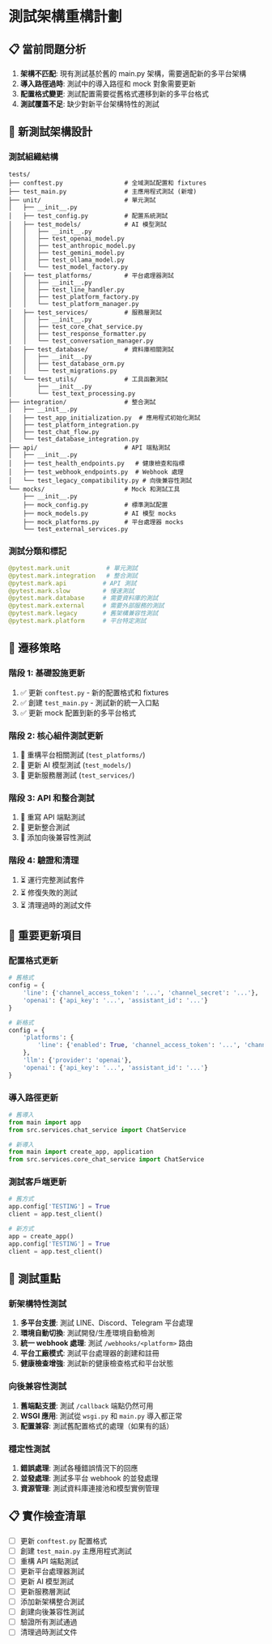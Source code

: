 # 測試架構重構計劃

## 📋 **當前問題分析**

1. **架構不匹配**: 現有測試基於舊的 main.py 架構，需要適配新的多平台架構
2. **導入路徑過時**: 測試中的導入路徑和 mock 對象需要更新
3. **配置格式變更**: 測試配置需要從舊格式遷移到新的多平台格式
4. **測試覆蓋不足**: 缺少對新平台架構特性的測試

## 🎯 **新測試架構設計**

### **測試組織結構**

```
tests/
├── conftest.py                 # 全域測試配置和 fixtures
├── test_main.py                # 主應用程式測試 (新增)
├── unit/                       # 單元測試
│   ├── __init__.py
│   ├── test_config.py          # 配置系統測試
│   ├── test_models/            # AI 模型測試
│   │   ├── __init__.py
│   │   ├── test_openai_model.py
│   │   ├── test_anthropic_model.py
│   │   ├── test_gemini_model.py
│   │   ├── test_ollama_model.py
│   │   └── test_model_factory.py
│   ├── test_platforms/         # 平台處理器測試
│   │   ├── __init__.py
│   │   ├── test_line_handler.py
│   │   ├── test_platform_factory.py
│   │   └── test_platform_manager.py
│   ├── test_services/          # 服務層測試
│   │   ├── __init__.py
│   │   ├── test_core_chat_service.py
│   │   ├── test_response_formatter.py
│   │   └── test_conversation_manager.py
│   ├── test_database/          # 資料庫相關測試
│   │   ├── __init__.py
│   │   ├── test_database_orm.py
│   │   └── test_migrations.py
│   └── test_utils/             # 工具函數測試
│       ├── __init__.py
│       └── test_text_processing.py
├── integration/                # 整合測試
│   ├── __init__.py
│   ├── test_app_initialization.py  # 應用程式初始化測試
│   ├── test_platform_integration.py
│   ├── test_chat_flow.py
│   └── test_database_integration.py
├── api/                        # API 端點測試
│   ├── __init__.py
│   ├── test_health_endpoints.py   # 健康檢查和指標
│   ├── test_webhook_endpoints.py  # Webhook 處理
│   └── test_legacy_compatibility.py # 向後兼容性測試
└── mocks/                      # Mock 和測試工具
    ├── __init__.py
    ├── mock_config.py          # 標準測試配置
    ├── mock_models.py          # AI 模型 mocks
    ├── mock_platforms.py       # 平台處理器 mocks
    └── test_external_services.py
```

### **測試分類和標記**

```python
@pytest.mark.unit          # 單元測試
@pytest.mark.integration   # 整合測試
@pytest.mark.api          # API 測試
@pytest.mark.slow         # 慢速測試
@pytest.mark.database     # 需要資料庫的測試
@pytest.mark.external     # 需要外部服務的測試
@pytest.mark.legacy       # 舊架構兼容性測試
@pytest.mark.platform     # 平台特定測試
```

## 🔄 **遷移策略**

### **階段 1: 基礎設施更新**
1. ✅ 更新 `conftest.py` - 新的配置格式和 fixtures
2. ✅ 創建 `test_main.py` - 測試新的統一入口點
3. ✅ 更新 mock 配置到新的多平台格式

### **階段 2: 核心組件測試更新** 
1. 🔄 重構平台相關測試 (`test_platforms/`)
2. 🔄 更新 AI 模型測試 (`test_models/`)
3. 🔄 更新服務層測試 (`test_services/`)

### **階段 3: API 和整合測試**
1. 🔄 重寫 API 端點測試
2. 🔄 更新整合測試
3. 🔄 添加向後兼容性測試

### **階段 4: 驗證和清理**
1. ⏳ 運行完整測試套件
2. ⏳ 修復失敗的測試
3. ⏳ 清理過時的測試文件

## 📝 **重要更新項目**

### **配置格式更新**
```python
# 舊格式
config = {
    'line': {'channel_access_token': '...', 'channel_secret': '...'},
    'openai': {'api_key': '...', 'assistant_id': '...'}
}

# 新格式
config = {
    'platforms': {
        'line': {'enabled': True, 'channel_access_token': '...', 'channel_secret': '...'}
    },
    'llm': {'provider': 'openai'},
    'openai': {'api_key': '...', 'assistant_id': '...'}
}
```

### **導入路徑更新**
```python
# 舊導入
from main import app
from src.services.chat_service import ChatService

# 新導入  
from main import create_app, application
from src.services.core_chat_service import ChatService
```

### **測試客戶端更新**
```python
# 舊方式
app.config['TESTING'] = True
client = app.test_client()

# 新方式
app = create_app()
app.config['TESTING'] = True
client = app.test_client()
```

## 🎯 **測試重點**

### **新架構特性測試**
1. **多平台支援**: 測試 LINE、Discord、Telegram 平台處理
2. **環境自動切換**: 測試開發/生產環境自動檢測
3. **統一 webhook 處理**: 測試 `/webhooks/<platform>` 路由
4. **平台工廠模式**: 測試平台處理器的創建和註冊
5. **健康檢查增強**: 測試新的健康檢查格式和平台狀態

### **向後兼容性測試**
1. **舊端點支援**: 測試 `/callback` 端點仍然可用
2. **WSGI 應用**: 測試從 `wsgi.py` 和 `main.py` 導入都正常
3. **配置兼容**: 測試舊配置格式的處理（如果有的話）

### **穩定性測試**
1. **錯誤處理**: 測試各種錯誤情況下的回應
2. **並發處理**: 測試多平台 webhook 的並發處理
3. **資源管理**: 測試資料庫連接池和模型實例管理

## 📋 **實作檢查清單**

- [ ] 更新 `conftest.py` 配置格式
- [ ] 創建 `test_main.py` 主應用程式測試
- [ ] 重構 API 端點測試
- [ ] 更新平台處理器測試
- [ ] 更新 AI 模型測試  
- [ ] 更新服務層測試
- [ ] 添加新架構整合測試
- [ ] 創建向後兼容性測試
- [ ] 驗證所有測試通過
- [ ] 清理過時測試文件